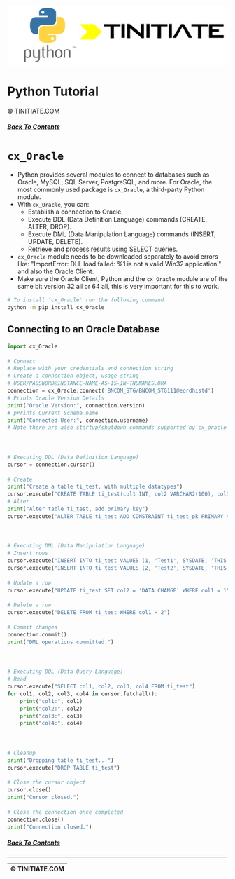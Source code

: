 ![Python Tinitiate Image](../../python_tinitiate.png)

# Python Tutorial
&copy; TINITIATE.COM

##### [Back To Contents](../../README.md)

# `cx_Oracle`
* Python provides several modules to connect to databases such as Oracle, MySQL, SQL Server, PostgreSQL, and more. For Oracle, the most commonly used package is `cx_Oracle`, a third-party Python module.
* With `cx_Oracle`, you can:
    * Establish a connection to Oracle.
    * Execute DDL (Data Definition Language) commands (CREATE, ALTER, DROP).
    * Execute DML (Data Manipulation Language) commands (INSERT, UPDATE, DELETE).
    * Retrieve and process results using SELECT queries.
* `cx_Oracle` module needs to be downloaded separately to avoid errors like: "ImportError: DLL load failed: %1 is not a valid Win32 application." and also the Oracle Client.
* Make sure the Oracle Client, Python and the `cx_Oracle` module are of the same bit version 32 all or 64 all, this is very important for this to work.
```bash
# To install 'cx_Oracle' run the following command
python -m pip install cx_Oracle
```

## Connecting to an Oracle Database
```python
import cx_Oracle

# Connect
# Replace with your credentials and connection string
# Create a connection object, usage string
# USER/PASSWORD@INSTANCE-NAME-AS-IS-IN-TNSNAMES.ORA
connection = cx_Oracle.connect('BNCOM_STG/BNCOM_STG111@eordhistd')
# Prints Oracle Version Details
print("Oracle Version:", connection.version)
# pPrints Current Schema name
print("Connected User:", connection.username)
# Note there are also startup/shutdown commands supported by cx_oracle



# Executing DDL (Data Definition Language)
cursor = connection.cursor()

# Create
print("Create a table ti_test, with multiple datatypes")
cursor.execute("CREATE TABLE ti_test(col1 INT, col2 VARCHAR2(100), col3 DATE, col4 CLOB)")
# Alter
print("Alter table ti_test, add primary key")
cursor.execute("ALTER TABLE ti_test ADD CONSTRAINT ti_test_pk PRIMARY KEY (col1)")



# Executing DML (Data Manipulation Language)
# Insert rows
cursor.execute("INSERT INTO ti_test VALUES (1, 'Test1', SYSDATE, 'THIS IS CLOB DATA .....')")
cursor.execute("INSERT INTO ti_test VALUES (2, 'Test2', SYSDATE, 'THIS IS CLOB DATA .....')")

# Update a row
cursor.execute("UPDATE ti_test SET col2 = 'DATA CHANGE' WHERE col1 = 1")

# Delete a row
cursor.execute("DELETE FROM ti_test WHERE col1 = 2")

# Commit changes
connection.commit()
print("DML operations committed.")



# Executing DQL (Data Query Language)
# Read
cursor.execute("SELECT col1, col2, col3, col4 FROM ti_test")
for col1, col2, col3, col4 in cursor.fetchall():
    print("col1:", col1)
    print("col2:", col2)
    print("col3:", col3)
    print("col4:", col4)



# Cleanup
print("Dropping table ti_test...")
cursor.execute("DROP TABLE ti_test")

# Close the cursor object
cursor.close()
print("Cursor closed.")

# Close the connection once completed
connection.close()
print("Connection closed.")
```

##### [Back To Contents](../../README.md)
***
| &copy; TINITIATE.COM |
|----------------------|

